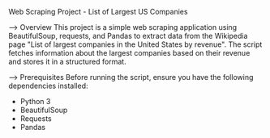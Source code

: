 Web Scraping Project - List of Largest US Companies

--> Overview
This project is a simple web scraping application using BeautifulSoup, requests, and Pandas to extract data from the Wikipedia page "List of largest companies in the United States by revenue". The script fetches information about the largest companies based on their revenue and stores it in a structured format.

--> Prerequisites
Before running the script, ensure you have the following dependencies installed:

- Python 3
- BeautifulSoup
- Requests
- Pandas
